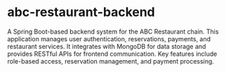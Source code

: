 # abc-restaurant-backend
 A Spring Boot-based backend system for the ABC Restaurant chain. This application manages user authentication, reservations, payments, and restaurant services. It integrates with MongoDB for data storage and provides RESTful APIs for frontend communication. Key features include role-based access, reservation management, and payment processing.
